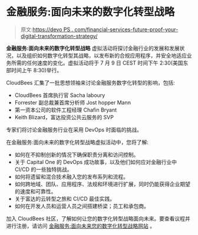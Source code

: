 # 金融服务:面向未来的数字化转型战略

> 原文:[https://devo PS . com/financial-services-future-proof-your-digital-transformation-strategy/](https://devops.com/financial-services-future-proofing-your-digital-transformation-strategy/)

**金融服务:面向未来的数字化转型战略** 虚拟活动将探讨金融行业的发展和发展状况，以及组织如何数字化转型其战略，以发布新的合规应用程序，并安全地适应业务所需的任何速度的变化。虚拟活动将于 7 月 9 日 CEST 时间下午 2:30(美国东部时间上午 8:30)举行。

CloudBees 汇集了一批思想领袖来讨论金融服务数字化转型的影响，包括:

*   CloudBees 首席执行官 Sacha laboury
*   Forrester 副总裁兼首席分析师 Jost hopper Mann
*   第一资本公司的软件工程经理 Chafin Bryant
*   Keith Blizard，富达投资公共云服务的 SVP

专家们将讨论金融服务行业在采用 DevOps 时面临的挑战。

在金融服务:面向未来的数字化转型战略虚拟活动中，您将了解:

*   如何在不抑制创新的情况下确保职责分离和访问控制。
*   关于 Capital One 的 DevOps 成功故事，以及他们如何应对金融行业中 CI/CD 的一些独特挑战。
*   如何将遗留和混合技术融入您的发布系列和流程。
*   如何跨地域、团队、应用程序、法规和环境进行扩展，同时仍能获得企业期望的速度和可靠性。
*   关于富达的云转型之旅和 CI/CD 最佳实践。
*   如何在开发人员和运营人员之间搭建桥梁；员工和承包商。

加入 CloudBees 社区，了解如何让您的数字化转型战略面向未来。要查看议程并进行注册，请访问 [金融服务:面向未来您的数字化转型战略网站](https://www.cloudbees.com/finance-series-london) 。